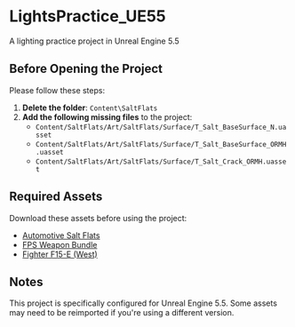 # LightsPractice_UE55

A lighting practice project in Unreal Engine 5.5

## Before Opening the Project

Please follow these steps:

1. **Delete the folder**: `Content\SaltFlats`
2. **Add the following missing files** to the project:
   - `Content/SaltFlats/Art/SaltFlats/Surface/T_Salt_BaseSurface_N.uasset`
   - `Content/SaltFlats/Art/SaltFlats/Surface/T_Salt_BaseSurface_ORMH.uasset`
   - `Content/SaltFlats/Art/SaltFlats/Surface/T_Salt_Crack_ORMH.uasset`

## Required Assets

Download these assets before using the project:

- [Automotive Salt Flats](https://www.fab.com/listings/383318d9-0ba5-4b52-9d36-1e5c9b580cff) 
- [FPS Weapon Bundle](https://www.fab.com/listings/8aeb9c48-b404-4dcd-9e56-1d0ecedba7f5)
- [Fighter F15-E (West)](https://www.fab.com/listings/b110218e-ce8e-4078-90bc-9d878d958cfc)

## Notes

This project is specifically configured for Unreal Engine 5.5. Some assets may need to be reimported if you're using a different version.
